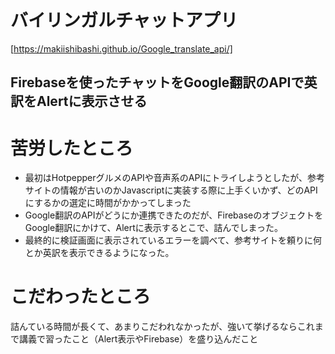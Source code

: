 # バイリンガルチャットアプリ
[https://makiishibashi.github.io/Google_translate_api/]
## Firebaseを使ったチャットをGoogle翻訳のAPIで英訳をAlertに表示させる
# 苦労したところ
- 最初はHotpepperグルメのAPIや音声系のAPIにトライしようとしたが、参考サイトの情報が古いのかJavascriptに実装する際に上手くいかず、どのAPIにするかの選定に時間がかかってしまった
- Google翻訳のAPIがどうにか連携できたのだが、FirebaseのオブジェクトをGoogle翻訳にかけて、Alertに表示するとこで、詰んでしまった。
- 最終的に検証画面に表示されているエラーを調べて、参考サイトを頼りに何とか英訳を表示できるようになった。
# こだわったところ
詰んている時間が長くて、あまりこだわれなかったが、強いて挙げるならこれまで講義で習ったこと（Alert表示やFirebase）を盛り込んだこと